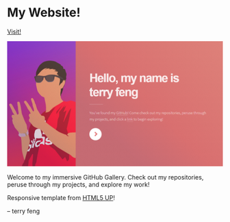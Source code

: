 # My Website!
[Visit!](https://terryzfeng.github.io)

![Site](/personal_images/site.jpg)

Welcome to my immersive GitHub Gallery. Check out my repositories, peruse through my projects, and explore my work!

Responsive template from [HTML5 UP](https://html5up.net/)!

&ndash; terry feng
